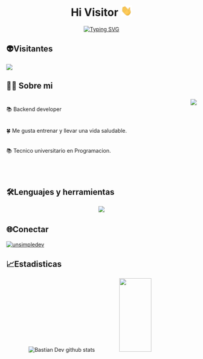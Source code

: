<h1 align="center" style="animation: slideIn 2s;">Hi Visitor <img src="https://raw.githubusercontent.com/ABSphreak/ABSphreak/master/gifs/Hi.gif" width="30px"> </h1>
  
<p align="center">
 <a href="https://git.io/typing-svg"><img src="https://readme-typing-svg.demolab.com?font=Fira+Code&weight=500&size=30&pause=1000&color=47CAFF&center=true&vCenter=true&random=false&width=750&lines=Gusto+en+verte!;backend+developer;Argentina!;Gracias+por+visitarme" alt="Typing SVG" /></a>
</p>

## 👽Visitantes
<p align="left"><img align="center" src="https://profile-counter.glitch.me/leocaimmi/count.svg" /></p> 

###

<h2 align="left">👩‍💻 Sobre mi </h2>

###


  <img align="right" src="https://github.com/user-attachments/assets/6c6a9384-100d-4ba7-9e54-92338e1ea26e" height="250">
  <p align="left"><br>📚 Backend developer <br><br><br>
  🍀 Me gusta entrenar y llevar una vida saludable.<br><br><br>
  📚 Tecnico universitario en Programacion. <br><br><br><br>
  </p>
  
###
 
<h2 align="left">🛠️Lenguajes y herramientas</h2>
<p align="center">
  <a href="https://skillicons.dev">
    <img src="https://skillicons.dev/icons?i=c,java,spring,hibernate,python,mysql,javascript,typescript,angular,html,css,git,postman" />
  </a>
</p>

###

<h2 align="left">🌐Conectar</h2>
<a href="https://www.linkedin.com/in/leonardo-caimmi/" target="_blank"><img align="center" src="https://img.shields.io/badge/LinkedIn-0077B5?style=for-the-badge&logo=linkedin&logoColor=white" alt="unsimpledev"/></a>

### 

<h2 align="left">📈Estadisticas</h2>
<div align="center">  
  <img width="49%" height="195px" src="https://github-readme-stats.vercel.app/api?username=leocaimmi&show_icons=true&count_private=true&hide_border=true&title_color=02D9F7FF&icon_color=02D9F7FF&text_color=c9d1d9&bg_color=0d1117" alt="Bastian Dev github stats" /> 
  
  <img width="41%" height="195px" src="https://github-readme-stats.vercel.app/api/top-langs/?username=leocaimmi&layout=compact&hide_border=true&title_color=02D9F7FF&text_color=02D9F7FF&bg_color=0d1117" />
</div> 
<!------------------------------------------------------------------------------------------------------>

